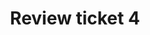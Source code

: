 ---
toc: true
comments: true
layout: post
title: Review ticket 4
description: Refelction of my highs and lows of CSP.
type: tangibles
courses: { csp: {week: 4} }
---